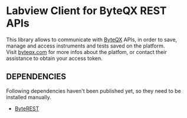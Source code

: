 # Labview Client for ByteQX REST APIs
This library allows to communicate with [ByteQX](https://www.byteqx.com/) APIs, in order to save, manage and access instruments and tests saved on the platform.<br>
Visit [byteqx.com](https://www.byteqx.com/) for more infos about the platfom, or contact their assistance to obtain your access token.
## DEPENDENCIES
Following dependencies haven't been published yet, so they need to be installed manually. 
* [ByteREST](https://github.com/bytelabs-lv/BLL-byterest/releases/latest/download/bytelabs_s_r_l_s_lib_byterest.vip)